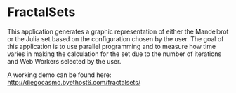 FractalSets
===========

This application generates a graphic representation of either the Mandelbrot or the Julia set based on the configuration chosen by the user. The goal of this application is to use parallel programming and to measure how time varies in making the calculation for the set due to the number of iterations and Web Workers selected by the user.

A working demo can be found here: http://diegocasmo.byethost6.com/fractalsets/
